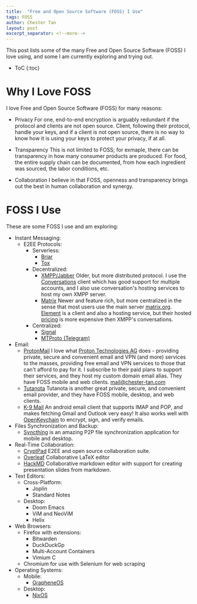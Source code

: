 ```yaml
---
title:  "Free and Open Source Software (FOSS) I Use"
tags: FOSS
author: Chester Tan
layout: post
excerpt_separator: <!--more-->
---
```


This post lists some of the many Free and Open Source Software \(FOSS\) I love using, and some I am currently exploring and trying out. 

<!--more-->

* ToC
{:toc}

# Why I Love FOSS

I love Free and Open Source Software (FOSS) for many reasons:

* Privacy
  For one, end-to-end encryption is arguably redundant if the protocol and clients are not open source. Client, following their protocol, handle your keys, and if a client is not open source, there is no way to know how it is using your keys to protect your privacy, if at all.

* Transparency
  This is not limited to FOSS; for exmaple, there can be transparency in how many consumer products are produced. For food, the entire supply chain can be documented, from how each ingredient was sourced, the labor conditions, etc.

* Collaboration
  I believe in that FOSS, openness and transparency brings out the best in human collaboration and synergy.

# FOSS I Use

These are some FOSS I use and am exploring:

* Instant Messaging:
  * E2EE Protocols:
    * Serverless:
      * [Briar](https://briarproject.org/)
      * [Tox](https://tox.chat/)
    * Decentralized:
      * [XMPP/Jabber](https://xmpp.org)
        Older, but more distributed protocol. I use the [Conversations](https://conversations.im) client which has good support for multiple accounts, and I also use conversation's hosting services to host my own XMPP server.
      * [Matrix](https://matrix.org)
        Newer and feature rich, but more centralized in the sense that most users use the main server [matrix.org](https://matrix.org). [Element](https://element.io) is a client and also a hosting service, but their hosted [pricing](https://element.io/pricing) is more expensive then XMPP's conversations.
    * Centralized:
      * [Signal](https://signal.org)
      * [MTProto \(Telegram\)](https://telegram.org)
* Email:
  * [ProtonMail](https://protonmail.com)
    I love what [Proton Technologies AG](https://en.wikipedia.org/wiki/Proton_Technologies) does - providing private, secure and convenient email and VPN \(and more\) services to the masses, providing free email and VPN services to those that can't afford to pay for it. I subscribe to their paid plans to support their services, and they host my custom domain email alias. They have FOSS mobile and web clients. [mail@chester-tan.com](mailto:mail@chester-tan.com)
  * [Tutanota](https://tutanota.com)
    Tutanota is another great private, secure, and convenient email provider, and they have FOSS mobile, desktop, and web clients. 
  * [K-9 Mail](https://k9mail.app/)
    An android email client that supports IMAP and POP, and makes fetching Gmail and Outlook very easy! It also works well with [OpenKeychain](https://www.openkeychain.org/) to encrypt, sign, and verify emails.
* Files Synchronization and Backup:
  * [Syncthing](https://syncthing.net) is an amazing P2P file synchronization application for mobile and desktop.
* Real-Time Collaboration:
  * [CryptPad](https://cryptpad.fr)
  E2EE and open source collaboration suite.
  * [Overleaf](https://overleaf.com)
  Collaborative LaTeX editor
  * [HackMD](https://hackmd.io)
  Collaborative markdown editor with support for creating presentation slides from markdown.
* Text Editors:
  * Cross-Platform:
    * Joplin
    * Standard Notes
  * Desktop:
    * Doom Emacs
    * ViM and NeoViM
    * Helix
* Web Browsers:
  * Firefox with extensions:
    * Bitwarden
    * DuckDuckGp
    * Multi-Account Containers
    * Vimium C
  * Chromium for use with Selenium for web scraping
* Operating Systems:
  * Mobile:
    * [GrapheneOS](https://grapheneos.org)
  * Desktop:
    * [NixOS](https://nixos.org)
